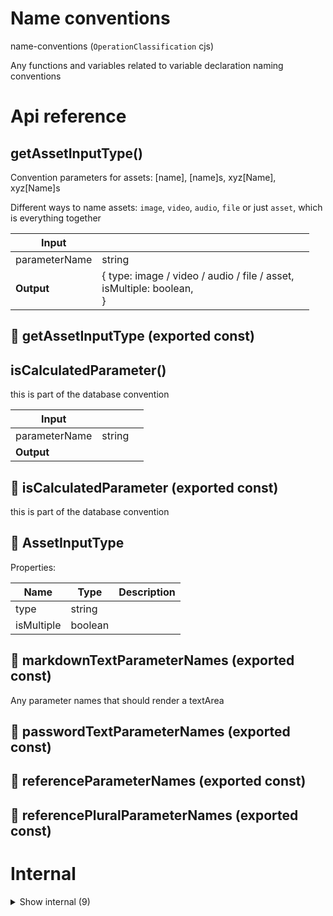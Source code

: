 # Name conventions

name-conventions (`OperationClassification` cjs)

Any functions and variables related to variable declaration naming conventions




# Api reference

## getAssetInputType()

Convention parameters for assets: [name], [name]s, xyz[Name], xyz[Name]s

Different ways to name assets: `image`, `video`, `audio`, `file` or just `asset`, which is everything together


| Input      |    |    |
| ---------- | -- | -- |
| parameterName | string |  |,| valueType (optional) | `SimplifiedSchemaType` |  |
| **Output** | { type: image / video / audio / file / asset, <br />isMultiple: boolean, <br /> }   |    |



## 📄 getAssetInputType (exported const)

## isCalculatedParameter()

this is part of the database convention


| Input      |    |    |
| ---------- | -- | -- |
| parameterName | string |  |
| **Output** |    |    |



## 📄 isCalculatedParameter (exported const)

this is part of the database convention


## 🔹 AssetInputType

Properties: 

 | Name | Type | Description |
|---|---|---|
| type  | string |  |
| isMultiple  | boolean |  |



## 📄 markdownTextParameterNames (exported const)

Any parameter names that should render a textArea


## 📄 passwordTextParameterNames (exported const)

## 📄 referenceParameterNames (exported const)

## 📄 referencePluralParameterNames (exported const)

# Internal

<details><summary>Show internal (9)</summary>
    
  # getParameterContentType()




| Input      |    |    |
| ---------- | -- | -- |
| parameterName | string |  |
| **Output** |    |    |



## isGeneratedParameterName()

| Input      |    |    |
| ---------- | -- | -- |
| parameterName | string |  |
| **Output** |    |    |



## 🔹 PatternMatcher

Properties: 

 | Name | Type | Description |
|---|---|---|
| pattern  | string |  |
| matches  | string |  |
| isSingleWord (optional) | boolean |  |



## 📄 assetsFolders (exported const)

## 📄 generatedParameterNames (exported const)

## 📄 getParameterContentType (exported const)

## 📄 isGeneratedParameterName (exported const)

## 📄 parameterNames (exported const)

### Form input types

How do we show different UI's based on certain things we know about some parameter (name + type)? There are many things

- All "image" or "xxxImage" should be Image + camera inputs
- All "asset" or "xxxAsset" should be File inputs
- All "recording" or "xxxAudio" should be mic inputs
- All "position" or "xxxPosition" should be coordinates which should be pickable on the map
- All "path" or "xxxPath" should be an input where you can select a relative path from project root or operation src root, depending on what we need. It needs to be clear what kind of paths are allowed, so we need to think about all the options and if we can all put that in the parameter name (would be best) or if we need to use the description...


## 📄 patternMatchers (exported const)

  </details>

